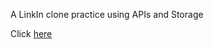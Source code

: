 
A LinkIn clone practice using APIs and Storage

Click [here](https://paul-funston.github.io/connections) 
